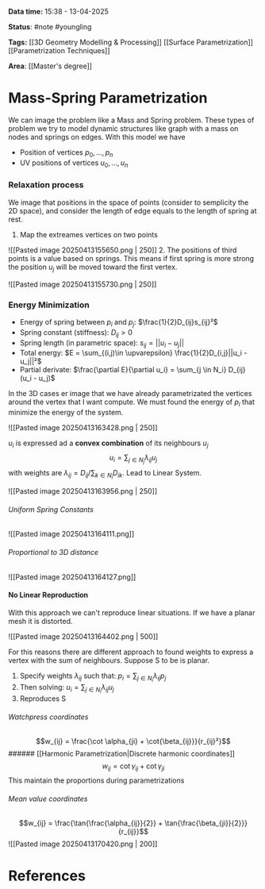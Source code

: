**Data time:** 15:38 - 13-04-2025

**Status**: #note #youngling 

**Tags:** [[3D Geometry Modelling & Processing]] [[Surface Parametrization]] [[Parametrization Techniques]]

**Area**: [[Master's degree]]
# Mass-Spring Parametrization

We can image the problem like a Mass and Spring problem. These types of problem we try to model dynamic structures like graph with a mass on nodes and springs on edges. With this model we have
- Position of vertices $p_0, \dots, p_n$
- UV positions of vertices $u_0, \dots, u_n$
### Relaxation process
We image that positions in the space of points (consider to semplicity the 2D space), and consider the length of edge equals to the length of spring at rest. 
1. Map the extreames vertices on two points

![[Pasted image 20250413155650.png | 250]]
2. The positions of third points is a value based on springs. This means if first spring is more strong the position $u_j$ will be moved toward the first vertex.

![[Pasted image 20250413155730.png | 250]]
### Energy Minimization
- Energy of spring between $p_i$ and $p_j$:        $\frac{1}{2}D_{ij}s_{ij}²$
- Spring constant (stiffness):                      $D_{ij} > 0$
- Spring length (in parametric space):        $s_{ij} = ||u_i - u_j||$
- Total energy:                                              $E = \sum_{(i,j)\in \upvarepsilon} \frac{1}{2}D_{i,j}||u_i - u_j||²$
- Partial derivate:                                          $\frac{\partial E}{\partial u_i} = \sum_{j \in N_i} D_{ij} (u_i - u_j)$

In the 3D cases er image that we have already parametrizated the vertices around the vertex that I want compute. We must found the energy of $p_i$ that minimize the energy of the system.

![[Pasted image 20250413163428.png | 250]]

$u_i$ is expressed ad a **convex combination** of its neighbours $u_j$
$$u_i = \sum_{j \in N_j} \lambda_{ij} u_j$$
with weights are $\lambda_{ij} = D_{ij} / \sum_{k \in N_i} D_{ik}$. Lead to Linear System.

![[Pasted image 20250413163956.png | 250]]
###### Uniform Spring Constants
![[Pasted image 20250413164111.png]]
###### Proportional to 3D distance
![[Pasted image 20250413164127.png]]
#### No Linear Reproduction
With this approach we can't reproduce linear situations. If we have a planar mesh it is distorted. 

![[Pasted image 20250413164402.png | 500]]

For this reasons there are different approach to found weights to express a vertex with the sum of neighbours. Suppose S to be is planar.
1. Specify weights $\lambda_{ij}$ such that:     $p_i = \sum_{j \in N_i} \lambda_{ij}p_j$
2. Then solving:                                $u_i = \sum_{j \in N_i} \lambda_{ij}u_j$
3. Reproduces S

###### Watchpress coordinates
$$w_{ij} = \frac{\cot \alpha_{ji} + \cot{\beta_{ij}}}{r_{ij}²}$$###### [[Harmonic Parametrization|Discrete harmonic coordinates]]
$$w_{ij} = \cot{\gamma_{ij}} + \cot{\gamma_{ji}}$$
This maintain the proportions during parametrizations
###### Mean value coordinates
$$w_{ij} = \frac{\tan{\frac{\alpha_{ij}}{2}} + \tan{\frac{\beta_{ji}}{2}}}{r_{ij}}$$
![[Pasted image 20250413170420.png | 200]]


# References